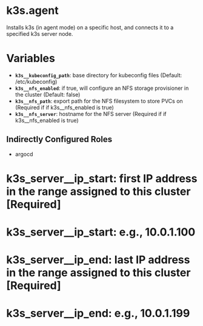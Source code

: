 # k3s.agent
Installs k3s (in agent mode) on a specific host, and connects it to a specified k3s server node.

# Variables

* **`k3s__kubeconfig_path`**: base directory for kubeconfig files (Default: /etc/kubeconfig)
* **`k3s__nfs_enabled`**: if true, will configure an NFS storage provisioner in the cluster (Default: false)
* **`k3s__nfs_path`**: export path for the NFS filesystem to store PVCs on (Required if if k3s__nfs_enabled is true)
* **`k3s__nfs_server`**: hostname for the NFS server (Required if if k3s__nfs_enabled is true)

## Indirectly Configured Roles
- argocd

# k3s_server__ip_start: first IP address in the range assigned to this cluster [Required]
# k3s_server__ip_start: e.g., 10.0.1.100

# k3s_server__ip_end: last IP address in the range assigned to this cluster [Required]
# k3s_server__ip_end: e.g., 10.0.1.199